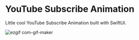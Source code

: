 # YouTube Subscribe Animation

Little cool YouTube Subscribe Animation built with SwiftUI.

![ezgif com-gif-maker](https://user-images.githubusercontent.com/29552154/132695960-fce1e987-bcea-455e-aede-ef045eac1fb9.gif)
